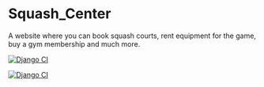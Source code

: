 # Squash_Center
A website where you can book squash courts, rent equipment for the game, buy a gym membership and much more.


[![Django CI](https://github.com/senya2006/Squash_Center/actions/workflows/django-ci.yml/badge.svg)](https://github.com/senya2006/Squash_Center/actions/workflows/django-ci.yml)

[![Django CI](https://github.com/senya2006/Squash_Center/actions/workflows/django-ci.yml/badge.svg?event=public)](https://github.com/senya2006/Squash_Center/actions/workflows/django-ci.yml)